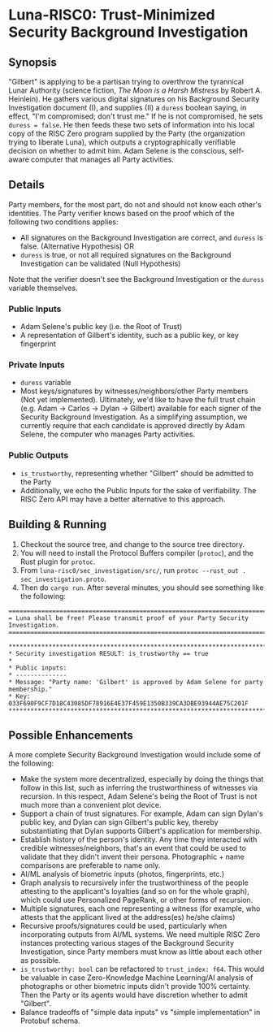# Luna-RISC0: Trust-Minimized Security Background Investigation
## Synopsis
"Gilbert" is applying to be a partisan trying to overthrow the tyrannical Lunar Authority (science fiction, _The Moon is a Harsh Mistress_ by Robert A. Heinlein). He gathers various digital signatures on his Background Security Investigation document (I), and supplies (II) a `duress` boolean saying, in effect, "I'm compromised; don't trust me." If he is not compromised, he sets `duress = false`.
He then feeds these two sets of information into his local copy of the RISC Zero program supplied by the Party (the organization trying to liberate Luna), which outputs a cryptographically verifiable decision on whether to admit him. Adam Selene is the conscious, self-aware computer that manages all Party activities.

## Details
Party members, for the most part, do not and should not know each other's identities. The Party verifier knows based on the proof which of the following two conditions applies:
- All signatures on the Background Investigation are correct, and `duress` is false. (Alternative Hypothesis)
OR
- `duress` is true, or not all required signatures on the Background Investigation can be validated (Null Hypothesis)

Note that the verifier doesn't see the Background Investigation or the `duress` variable themselves.

### Public Inputs
- Adam Selene's public key (i.e. the Root of Trust)
- A representation of Gilbert's identity, such as a public key, or key fingerprint

### Private Inputs
- `duress` variable
- Most keys/signatures by witnesses/neighbors/other Party members (Not yet implemented). Ultimately, we'd like to have the full trust chain (e.g. Adam -> Carlos -> Dylan -> Gilbert) available for each signer of the Security Background Investigation. As a simplifying assumption, we currently require that each candidate is approved directly by Adam Selene, the computer who manages Party activities.

### Public Outputs
- `is_trustworthy`, representing whether "Gilbert" should be admitted to the Party
- Additionally, we echo the Public Inputs for the sake of verifiability. The RISC Zero API may have a better alternative to this approach.

## Building & Running
1. Checkout the source tree, and change to the source tree directory.
2. You will need to install the Protocol Buffers compiler (`protoc`), and the Rust plugin for `protoc`.
3. From `luna-risc0/sec_investigation/src/`, run `protoc --rust_out . sec_investigation.proto`.
4. Then do `cargo run`. After several minutes, you should see something like the following:
```
=====================================================================================
= Luna shall be free! Please transmit proof of your Party Security Investigation.
=====================================================================================

******************************************************************************************
* Security investigation RESULT: is_trustworthy == true
*
* Public inputs:
* --------------
* Message: "Party name: 'Gilbert' is approved by Adam Selene for party membership."
* Key: 033F690F9CF7D18C43085DF78916E4E37F459E1350B339CA3DBE93944AE75C201F
******************************************************************************************
```

## Possible Enhancements
A more complete Security Background Investigation would include some of the following:
- Make the system more decentralized, especially by doing the things that follow in this list, such as inferring the trustworthiness of witnesses via recursion. In this respect, Adam Selene's being the Root of Trust is not much more than a convenient plot device.
- Support a chain of trust signatures. For example, Adam can sign Dylan's public key, and Dylan can sign Gilbert's public key, thereby substantiating that Dylan supports Gilbert's application for membership.
- Establish history of the person's identity. Any time they interacted with credible witnesses/neighbors, that's an event that could be used to validate that they didn't invent their persona. Photographic + name comparisons are preferable to name only.
- AI/ML analysis of biometric inputs (photos, fingerprints, etc.)
- Graph analysis to recursively infer the trustworthiness of the people attesting to the applicant's loyalties (and so on for the whole graph), which could use Personalized PageRank, or other forms of recursion.
- Multiple signatures, each one representing a witness (for example, who attests that the applicant lived at the address(es) he/she claims)
- Recursive proofs/signatures could be used, particularly when incorporating outputs from AI/ML systems. We need multiple RISC Zero instances protecting various stages of the Background Security Investigation, since Party members must know as little about each other as possible.
- `is_trustworthy: bool` can be refactored to `trust_index: f64`. This would be valuable in case Zero-Knowledge Machine Learning/AI analysis of photographs or other biometric inputs didn't provide 100% certainty. Then the Party or its agents would have discretion whether to admit "Gilbert".
- Balance tradeoffs of "simple data inputs" vs "simple implementation" in Protobuf schema.
